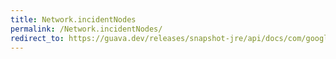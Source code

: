 ```yaml
---
title: Network.incidentNodes
permalink: /Network.incidentNodes/
redirect_to: https://guava.dev/releases/snapshot-jre/api/docs/com/google/common/graph/Network.html#incidentNodes-E-
---
```

